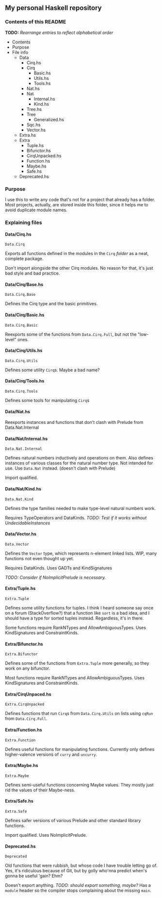 ## My personal Haskell repository

### Contents of this README

**TODO:** *Rearrange entries to reflect alphabetical order*

* Contents
* Purpose
* File info
  * Data
    * Cirq.hs
    * Cirq
      * Basic.hs
      * Utils.hs
      * Tools.hs
    * Nat.hs
    * Nat
      * Internal.hs
      * Kind.hs
    * Tree.hs
    * Tree
      * Generalized.hs
    * Sqc.hs
    * Vector.hs
  * Extra.hs
  * Extra
    * Tuple.hs
    * Bifunctor.hs
    * CirqUnpacked.hs
    * Function.hs
    * Maybe.hs
    * Safe.hs
  * Deprecated.hs

### Purpose

I use this to write any code that's not for a project that already has a folder.
Most projects, actually, are stored inside this folder, since it helps me to avoid duplicate module names.

### Explaining files

#### Data/Cirq.hs

`Data.Cirq`

Exports all functions defined in the modules in the `Cirq` *folder* as a neat, complete package.

Don't import alongside the other Cirq modules.
No reason for that, it's just bad style and bad practice.

#### Data/Cirq/Base.hs

`Data.Cirq.Base`

Defines the Cirq type and the basic primitives.

#### Data/Cirq/Basic.hs

`Data.Cirq.Basic`

Reexports some of the functions from `Data.Cirq.Full`, but not the "low-level" ones.

#### Data/Cirq/Utils.hs

`Data.Cirq.Utils`

Defines some utility `Cirq`s.
Maybe a bad name?

#### Data/Cirq/Tools.hs

`Data.Cirq.Tools`

Defines some tools for manipulating `Cirq`s

#### Data/Nat.hs

Reexports instances and functions that don't clash with Prelude from Data.Nat.Internal

#### Data/Nat/Internal.hs

`Data.Nat.Internal`

Defines natural numbers inductively and operations on them.
Also defines instances of various classes for the natural number type.
Not intended for use. Use `Data.Nat` instead. (doesn't clash with Prelude)

Import qualified.

#### Data/Nat/Kind.hs

`Data.Nat.Kind`

Defines the type families needed to make type-level natural numbers work.

Requires TypeOperators and DataKinds.
*TODO: Test if it works without UndecidableInstances*

#### Data/Vector.hs

`Data.Vector`

Defines the `Vector` type, which represents n-element linked lists.
WIP, many functions not even thought up yet.

Requires DataKinds.
Uses GADTs and KindSignatures

*TODO: Consider if NoImplicitPrelude is necessary.*

#### Extra/Tuple.hs

`Extra.Tuple`

Defines some utility functions for tuples.
I think I heard someone say once on a forum (StackOverflow?) that a function like `sort` is a bad idea, and I should have a type for sorted tuples instead. Regardless, it's in there.

Some functions require RankNTypes and AllowAmbiguousTypes.
Uses KindSignatures and ConstraintKinds.

#### Extra/Bifunctor.hs

`Extra.Bifunctor`

Defines some of the functions from `Extra.Tuple` more generally, so they work on any bifunctor.

Most functions require RankNTypes and AllowAmbiguousTypes.
Uses KindSignatures and ConstraintKinds.

#### Extra/CirqUnpaced.hs

`Extra.CirqUnpacked`

Defines functions that run `Cirq`s from `Data.Cirq.Utils` on lists using `cqRun` from `Data.Cirq.Full`.

#### Extra/Function.hs

`Extra.Function`

Defines useful functions for manipulating functions.
Currently only defines higher-valence versions of `curry` and `uncurry`.

#### Extra/Maybe.hs

`Extra.Maybe`

Defines semi-useful functions concerning Maybe values.
They mostly just rid the values of their Maybe-ness.

#### Extra/Safe.hs

`Extra.Safe`

Defines safer versions of various Prelude and other standard library functions.

Import qualified.
Uses NoImplicitPrelude.

#### Deprecated.hs

`Deprecated`

Old functions that were rubbish, but whose code I have trouble letting go of.
Yes, it's ridiculous because of Git, but by golly who'nna predict when's gonna be useful 'gain? Ehm?

Doesn't export anything.
*TODO: should export something, maybe?*
Has a `module` header so the compiler stops complaining about the missing `main`.